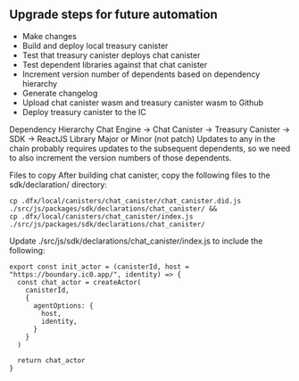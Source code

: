 ## Upgrade steps for future automation
<!-- TODO: install typicode/husky -->
- Make changes
- Build and deploy local treasury canister
- Test that treasury canister deploys chat canister
- Test dependent libraries against that chat canister
- Increment version number of dependents based on dependency hierarchy
- Generate changelog
- Upload chat canister wasm and treasury canister wasm to Github
- Deploy treasury canister to the IC


Dependency Hierarchy
Chat Engine -> Chat Canister -> Treasury Canister -> SDK -> ReactJS Library
Major or Minor (not patch) Updates to any in the chain probably requires updates to the subsequent dependents, so we need to also increment the version numbers of those dependents. 

Files to copy
After building chat canister, copy the following files to the sdk/declaration/ directory:
<!-- Files ending with  .ts, and .js -->
```cp .dfx/local/canisters/chat_canister/chat_canister.did.d.ts ./src/js/packages/sdk/declarations/chat_canister/ &&
cp .dfx/local/canisters/chat_canister/chat_canister.did.js ./src/js/packages/sdk/declarations/chat_canister/ &&
cp .dfx/local/canisters/chat_canister/index.js ./src/js/packages/sdk/declarations/chat_canister/ 
```

Update ./src/js/sdk/declarations/chat_canister/index.js to include the following:

```
export const init_actor = (canisterId, host = "https://boundary.ic0.app/", identity) => {
  const chat_actor = createActor(
    canisterId,
    {
      agentOptions: {
        host,
        identity,
      }
    }
  )

  return chat_actor
}

```

